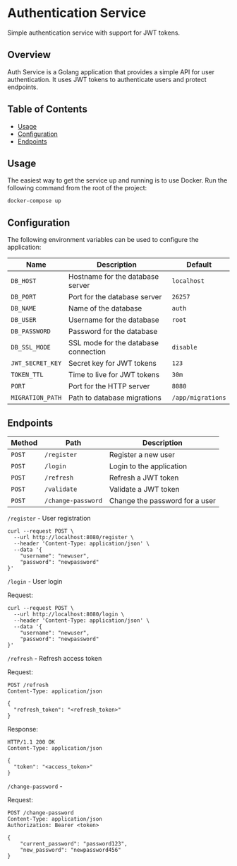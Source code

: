 # Authentication Service

Simple authentication service with support for JWT tokens.

## Overview

Auth Service is a Golang application that provides a simple API for user authentication. 
It uses JWT tokens to authenticate users and protect endpoints.


## Table of Contents

- [Usage](#usage)
- [Configuration](#configuration)
- [Endpoints](#endpoints)

## Usage

The easiest way to get the service up and running is to use Docker. Run the following command from the root of the project:

`docker-compose up`

## Configuration

The following environment variables can be used to configure the application:

| Name | Description | Default |
| --- | --- | --- |
| `DB_HOST` | Hostname for the database server | `localhost` |
| `DB_PORT` | Port for the database server | `26257` |
| `DB_NAME` | Name of the database | `auth` |
| `DB_USER` | Username for the database | `root` |
| `DB_PASSWORD` | Password for the database |  |
| `DB_SSL_MODE` | SSL mode for the database connection | `disable` |
| `JWT_SECRET_KEY` | Secret key for JWT tokens | `123` |
| `TOKEN_TTL` | Time to live for JWT tokens | `30m` |
| `PORT` | Port for the HTTP server | `8080` |
| `MIGRATION_PATH` | Path to database migrations | `/app/migrations` |

## Endpoints

| Method | Path | Description |
| --- | --- | --- |
| `POST` | `/register` | Register a new user |
| `POST` | `/login` | Login to the application |
| `POST` | `/refresh` | Refresh a JWT token |
| `POST` | `/validate` | Validate a JWT token |
| `POST` | `/change-password` | Change the password for a user |

`/register` - User registration

```
curl --request POST \
  --url http://localhost:8080/register \
  --header 'Content-Type: application/json' \
  --data '{
	"username": "newuser",
	"password": "newpassword"
}'
```

`/login` - User login

Request:

```
curl --request POST \
  --url http://localhost:8080/login \
  --header 'Content-Type: application/json' \
  --data '{
	"username": "newuser",
	"password": "newpassword"
}'
```

`/refresh` - Refresh access token

Request:

```
POST /refresh
Content-Type: application/json

{
  "refresh_token": "<refresh_token>"
}

```

Response:

```
HTTP/1.1 200 OK
Content-Type: application/json

{
  "token": "<access_token>"
}
```


`/change-password` - 

Request:

```
POST /change-password 
Content-Type: application/json
Authorization: Bearer <token>

{
    "current_password": "password123",
    "new_password": "newpassword456"
}
```
